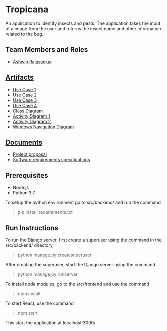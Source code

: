 # Tropicana

An application to identify insects and pests. The application takes the input of a image from the user and returns the insect name and other information related to the bug. 

## Team Members and Roles

* [Ashwin Rajasankar](https://github.com/ashwinr98/CIS641-HW2-Rajasankar)

## [Artifacts](https://github.com/ashwinr98/GVSU-CIS641-Tropicana/tree/master/artifacts)

* [Use Case 1](https://github.com/ashwinr98/GVSU-CIS641-Tropicana/blob/master/artifacts/functional-models/usec_checkimage.drawio.png)
* [Use Case 2](https://github.com/ashwinr98/GVSU-CIS641-Tropicana/blob/master/artifacts/functional-models/usec_sendprediction.drawio.png)
* [Use Case 3](https://github.com/ashwinr98/GVSU-CIS641-Tropicana/blob/master/artifacts/functional-models/usec_login.drawio.png)
* [Use Case 4](https://github.com/ashwinr98/GVSU-CIS641-Tropicana/blob/master/artifacts/functional-models/usec_adminoperations.png)
* [Class Diagram](https://github.com/ashwinr98/GVSU-CIS641-Tropicana/blob/master/artifacts/class_diagram.drawio.png)
* [Activity Diagram 1](https://github.com/ashwinr98/GVSU-CIS641-Tropicana/blob/master/artifacts/functional-models/act_storingdata.drawio.png)
* [Activity Diagram 2](https://github.com/ashwinr98/GVSU-CIS641-Tropicana/blob/master/artifacts/functional-models/act_checkimage.drawio.png)
* [Windows Navigation Diagram](https://github.com/ashwinr98/GVSU-CIS641-Tropicana/blob/master/artifacts/hci/Windowsnavigationdiagram.drawio.png)

## [Documents](https://github.com/ashwinr98/GVSU-CIS641-Tropicana/tree/master/docs)

* [Project proposal](https://github.com/ashwinr98/GVSU-CIS641-Tropicana/blob/master/docs/proposal-template.md)
* [Software requirements specifications](https://github.com/ashwinr98/GVSU-CIS641-Tropicana/blob/master/docs/software_requirements_specification_final.md)

## Prerequisites

* Node.js
* Python 3.7

To setup the python environment go to src/backend/ and run the command  

> pip install requirements.txt

## Run Instructions

To run the Django server, first create a superuser using the command in the src/backend/ directory
> python manage.py createsuperuser

After creating the superuser, start the Django server using the command
> python manage.py runserver

To install node modules, go to the src/frontend and use the command
> npm install

To start React, use the command
> npm start

This start the application at localhost:3000/



